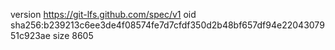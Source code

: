 version https://git-lfs.github.com/spec/v1
oid sha256:b239213c6ee3de4f08574fe7d7cfdf350d2b48bf657df94e2204307951c923ae
size 8605
